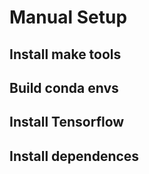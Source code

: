 # Manual Setup

## Install make tools

## Build conda envs

## Install Tensorflow

## Install dependences


